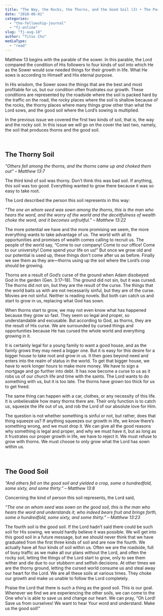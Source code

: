 ```yaml
---
title: "The Way, the Rocks, the Thorns, and the Good Soil (3) • The Parables of Matthew 13 (4)"
date: "2018-08-01"
categories: 
  - "the-fellowship-journal"
  - "fj-online"
slug: "fj-aug-18"
author: "Titus Chu"
mediaType: 
  - "read"
---
```


Matthew 13 begins with the parable of the sower. In this parable, the Lord compared the condition of His followers to four kinds of soil into which He as the Sower would sow needed things for their growth in life. What He sows is according to Himself and His eternal purpose.

In His wisdom, the Sower sows the things that are the best and most profitable for us, but our condition often frustrates our growth. These conditions are represented by the roadside where the soil is packed hard by the traffic on the road, the rocky places where the soil is shallow because of the rocks, the thorny places where many things grow other than what the Lord sows, and the good soil where the Lord’s sowing is multiplied.

In the previous issue we covered the first two kinds of soil, that is, the way and the rocky soil. In this issue we will go on the cover the last two, namely, the soil that produces thorns and the good soil.

 

## The Thorny Soil

_“Others fell among the thorns, and the thorns came up and choked them out”_ _– Matthew 13:7_

The third kind of soil was thorny. Don’t think this was bad soil. If anything, this soil was too good. Everything wanted to grow there because it was so easy to take root.

The Lord described the person this soil represents in this way:

_“The one on whom seed was sown among the thorns, this is the man who hears the word, and the worry of the world and the deceitfulness of wealth choke the word, and it becomes unfruitful.”_ _– Matthew 13:22_

The more potential we have and the more promising we seem, the more everything wants to take advantage of us. The world with all its opportunities and promises of wealth comes calling to recruit us. The people of the world say, “Come to our company! Come to our office! Come to our university! Come spend your life on us!” But once we grow old and our potential is used up, these things don't come after us as before. Finally we see them as they are—thorns using up the soil where the Lord’s crop should be growing.

Thorns are a result of God’s curse of the ground when Adam disobeyed God in the garden (Gen. 3:17–18). The ground did not sin, but it was cursed. The thorns did not sin, but they are the result of the curse. The things that the world baits us with are not necessarily sinful, but they are of the curse. Movies are not sinful. Neither is reading novels. But both can catch us and start to grow in us, replacing what God has sown.

When thorns start to grow, we may not even know what has happened because they grow so fast. They seem so legal and proper, so understandable and excusable. But according to God, as thorns, they are the result of His curse. We are surrounded by cursed things and opportunities because He has cursed the whole world and everything growing in it.

It is certainly legal for a young family to want a good house, and as the family grows they may need a bigger one. But it is easy for this desire for a bigger house to take root and grow in us. It then goes beyond need and enters into the realm of status in the world. To get that bigger house, we have to work longer hours to make more money. We have to sign a mortgage and go further into debt. It has now become a curse to us as it robs us of our church life and time with the saints. The Lord wants to do something with us, but it is too late. The thorns have grown too thick for us to get freed.

The same thing can happen with a car, clothes, or any necessity of this life. It is unbelievable how many thorns there are. Their only function is to catch us, squeeze the life out of us, and rob the Lord of our absolute love for Him.

The question is not whether something is sinful or not, but rather, does that thing squeeze us? If anything squeezes our growth in life, we know there’s something wrong, and we must drop it. We can give all the good reasons why something is legal and proper, and why we must have it, but as long as it frustrates our proper growth in life, we have to reject it. We must refuse to grow with thorns. We must choose to only grow what the Lord has sown within us.

 

## **The Good Soil**

_“And others fell on the good soil and yielded a crop, some a hundredfold, some sixty, and some thirty.”_ _– Matthew 13:8_

Concerning the kind of person this soil represents, the Lord said,

_“The one on whom seed was sown on the good soil, this is the man who hears the word and understands it; who indeed bears fruit and brings forth, some a hundredfold, some sixty, and some thirty.”_ _– Matthew 13:23_

The fourth soil is the good soil. If the Lord hadn’t said there could be such soil for His sowing, we would hardly believe it was possible. We will get into this good soil in a future message, but we should never think that we have graduated from the first three kinds of soil and are now the fourth. We actually have all four kinds of soil within us. Often we are the roadside, full of busy traffic as we make all our plans without the Lord, and often the rocky soil, letting the things of the Lord start to grow, only to see them wither and die due to our stubborn and selfish decisions. At other times we are the thorny ground, letting the cursed world consume us and steal away our heart for the Lord. We are all these soils at various times. They choke our growth and make us unable to follow the Lord completely.

Praise the Lord that there is such a thing as the good soil. This is our goal. Whenever we find we are experiencing the other soils, we can come to the One who's is able to save us and change our heart. We can pray, “Oh Lord! Save us from ourselves! We want to hear Your word and understand. Make us the good soil!”
